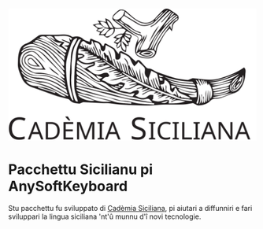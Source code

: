 ![](other/cademialogo.svg)

Pacchettu Sicilianu pi AnySoftKeyboard
======================================

Stu pacchettu fu sviluppato di [Cadèmia Siciliana](http://www.cademiasiciliana.org), pi aiutari a diffunniri e fari sviluppari la lingua siciliana 'nt'û munnu d'î novi tecnologie.
